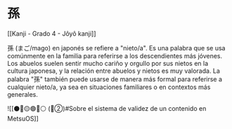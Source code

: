 # 孫

[[Kanji - Grado 4 - Jôyô kanji]]

孫 (まご/mago) en japonés se refiere a "nieto/a". Es una palabra que se usa comúnmente en la familia para referirse a los descendientes más jóvenes. Los abuelos suelen sentir mucho cariño y orgullo por sus nietos en la cultura japonesa, y la relación entre abuelos y nietos es muy valorada. La palabra "孫" también puede usarse de manera más formal para referirse a cualquier nieto/a, ya sea en situaciones familiares o en contextos más generales.


![[⚫🔴🟡🟢🔵⚪ (🔴②)#Sobre el sistema de validez de un contenido en MetsuOS]]